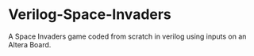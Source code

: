 # Verilog-Space-Invaders
A Space Invaders game coded from scratch in verilog using inputs on an Altera Board.
